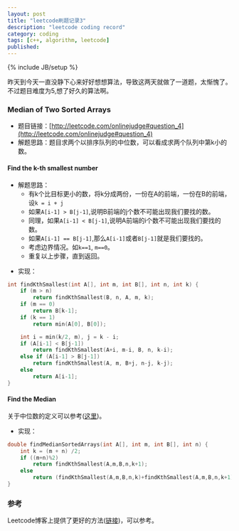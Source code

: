 ```yaml
---
layout: post
title: "leetcode刷题记录3"
description: "leetcode coding record"
category: coding
tags: [c++, algorithm, leetcode]
published: 
---
```

{% include JB/setup %}

昨天到今天一直没静下心来好好想想算法，导致这两天就做了一道题，太惭愧了。不过题目难度为5,想了好久的算法啊。

### Median of Two Sorted Arrays

- 题目链接：[http://leetcode.com/onlinejudge#question_4](http://leetcode.com/onlinejudge#question_4)
- 解题思路：题目求两个以排序队列的中位数，可以看成求两个队列中第k小的数。

#### Find the k-th smallest number

- 解题思路：
    - 有k个比目标更小的数，将k分成两份，一份在A的前端，一份在B的前端，设`k = i + j`
    - 如果`A[i-1] > B[j-1]`,说明B前端的j个数不可能出现我们要找的数。
    - 同理，如果`A[i-1] < B[j-1]`,说明A前端的i个数不可能出现我们要找的数。
    - 如果`A[i-1] == B[j-1]`,那么`A[i-1]`或者`B[j-1]`就是我们要找的。
    - 考虑边界情况。如`k==1`, `m==0`。
    - 重复以上步骤，直到返回。

<!--more-->

- 实现：

```cpp
int findKthSmallest(int A[], int m, int B[], int n, int k) {
    if (m > n)
        return findKthSmallest(B, n, A, m, k);
    if (m == 0)
        return B[k-1];
    if (k == 1)
        return min(A[0], B[0]);

    int i = min(k/2, m), j = k - i;
    if (A[i-1] < B[j-1])
        return findKthSmallest(A+i, m-i, B, n, k-i);
    else if (A[i-1] > B[j-1])
        return findKthSmallest(A, m, B+j, n-j, k-j);
    else
        return A[i-1];
}
```

#### Find the Median

关于中位数的定义可以参考([这里](http://en.wikipedia.org/wiki/Median))。

- 实现：

```cpp
double findMedianSortedArrays(int A[], int m, int B[], int n) {
    int k = (m + n) /2;
    if ((m+n)%2)
        return findKthSmallest(A,m,B,n,k+1);
    else
        return (findKthSmallest(A,m,B,n,k)+findKthSmallest(A,m,B,n,k+1))/2.0;
}
```

### 参考

Leetcode博客上提供了更好的方法([链接](http://leetcode.com/2011/03/median-of-two-sorted-arrays.html))，可以参考。

